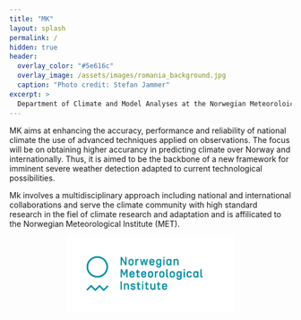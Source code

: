 ```yaml
---
title: "MK"
layout: splash
permalink: /
hidden: true
header:
  overlay_color: "#5e616c"
  overlay_image: /assets/images/romania_background.jpg
  caption: "Photo credit: Stefan Jammer"
excerpt: >
  Department of Climate and Model Analyses at the Norwegian Meteoroloical Institute
---
```


MK aims at enhancing the accuracy, performance and reliability of national climate the use of advanced techniques applied on observations. The focus will be on obtaining higher accurancy in predicting climate over Norway and internationally. Thus, it is aimed to be the backbone of a new framework for imminent severe weather detection adapted to current technological possibilities.

Mk involves a multidisciplinary approach including national and international collaborations and serve the climate community with high standard research in the fiel of climate research and adaptation and is affilicated to the Norwegian Meteorological Institute (MET).

<p align="center">
<img src="assets/images/Met_RGB_Horisontal_ENG.jpg" width="300"/>
</p>
